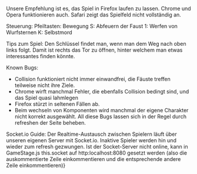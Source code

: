 
Unsere Empfehlung ist es, das Spiel in Firefox laufen zu lassen.
Chrome und Opera funktionieren auch. Safari zeigt das Spielfeld nicht vollständig an.

Steuerung:
Pfeiltasten: Bewegung
S: Abfeuern der Faust
1: Werfen von Wurfsternen
K: Selbstmord

Tips zum Spiel: Den Schlüssel findet man, wenn man dem Weg nach oben links folgt. 
Damit ist rechts das Tor zu öffnen, hinter welchem man etwas interessantes finden könnte.

Known Bugs:
- Collision funktioniert nicht immer einwandfrei, die Fäuste treffen teilweise nicht ihre Ziele.
- Chrome wirft manchmal Fehler, die ebenfalls Collision bedingt sind, und das Spiel quasi lahmlegen
- Firefox stürzt in seltenen Fällen ab.
- Beim wechseln von Komponenten wird manchmal der eigene Charakter nicht korrekt ausgewählt.
All diese Bugs lassen sich in der Regel durch refreshen der Seite beheben.

Socket.io Guide:
Der Realtime-Austausch zwischen Spielern läuft über unseren eigenen Server mit Socket.io.
Inaktive Spieler werden hin und wieder zum refresh gezwungen.
Ist der Socket-Server nicht online, kann in GameStage.js this.socket auf http:localhost:8080 gesetzt werden (also die auskommentierte Zeile einkommentieren und die entsprechende andere Zeile einkommentieren)}